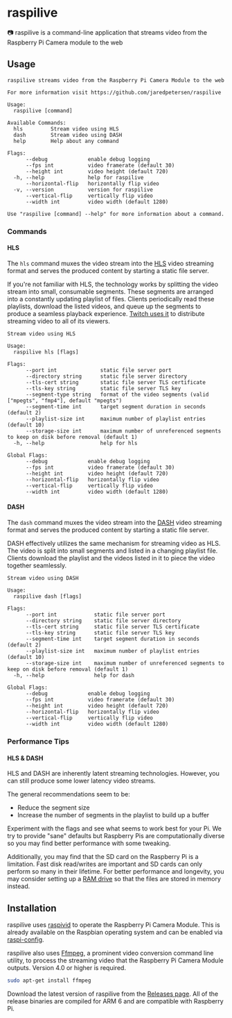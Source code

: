 # raspilive
📷 raspilive is a command-line application that streams video from the Raspberry Pi Camera module to the web

## Usage
```
raspilive streams video from the Raspberry Pi Camera Module to the web

For more information visit https://github.com/jaredpetersen/raspilive

Usage:
  raspilive [command]

Available Commands:
  hls         Stream video using HLS
  dash        Stream video using DASH
  help        Help about any command

Flags:
      --debug             enable debug logging
      --fps int           video framerate (default 30)
      --height int        video height (default 720)
  -h, --help              help for raspilive
      --horizontal-flip   horizontally flip video
  -v, --version           version for raspilive
      --vertical-flip     vertically flip video
      --width int         video width (default 1280)

Use "raspilive [command] --help" for more information about a command.
```

### Commands
#### HLS
The `hls` command muxes the video stream into the [HLS](https://en.wikipedia.org/wiki/HTTP_Live_Streaming) video 
streaming format and serves the produced content by starting a static file server.

If you're not familiar with HLS, the technology works by splitting the video stream into small, consumable segments.
These segments are arranged into a constantly updating playlist of files. Clients periodically read these playlists,
download the listed videos, and queue up the segments to produce a seamless playback experience.
[Twitch uses it](https://blog.twitch.tv/en/2015/12/18/twitch-engineering-an-introduction-and-overview-a23917b71a25/)
to distribute streaming video to all of its viewers.

```
Stream video using HLS

Usage:
  raspilive hls [flags]

Flags:
      --port int              static file server port
      --directory string      static file server directory
      --tls-cert string       static file server TLS certificate
      --tls-key string        static file server TLS key
      --segment-type string   format of the video segments (valid ["mpegts", "fmp4"], default "mpegts")
      --segment-time int      target segment duration in seconds (default 2)
      --playlist-size int     maximum number of playlist entries (default 10)
      --storage-size int      maximum number of unreferenced segments to keep on disk before removal (default 1)
  -h, --help                  help for hls

Global Flags:
      --debug             enable debug logging
      --fps int           video framerate (default 30)
      --height int        video height (default 720)
      --horizontal-flip   horizontally flip video
      --vertical-flip     vertically flip video
      --width int         video width (default 1280)
```

#### DASH
The `dash` command muxes the video stream into the
[DASH](https://en.wikipedia.org/wiki/Dynamic_Adaptive_Streaming_over_HTTP) video streaming format and serves the
produced content by starting a static file server.

DASH effectively utilizes the same mechanism for streaming video as HLS. The video is split into small segments and
listed in a changing playlist file. Clients download the playlist and the videos listed in it to piece the video
together seamlessly.

```
Stream video using DASH

Usage:
  raspilive dash [flags]

Flags:
      --port int            static file server port
      --directory string    static file server directory
      --tls-cert string     static file server TLS certificate
      --tls-key string      static file server TLS key
      --segment-time int    target segment duration in seconds (default 2)
      --playlist-size int   maximum number of playlist entries (default 10)
      --storage-size int    maximum number of unreferenced segments to keep on disk before removal (default 1)
  -h, --help                help for dash

Global Flags:
      --debug             enable debug logging
      --fps int           video framerate (default 30)
      --height int        video height (default 720)
      --horizontal-flip   horizontally flip video
      --vertical-flip     vertically flip video
      --width int         video width (default 1280)
```

### Performance Tips
#### HLS & DASH
HLS and DASH are inherently latent streaming technologies. However, you can still produce some lower latency video
streams.

The general recommendations seem to be:
- Reduce the segment size
- Increase the number of segments in the playlist to build up a buffer

Experiment with the flags and see what seems to work best for your Pi. We try to provide "sane" defaults but Raspberry
Pis are computationally diverse so you may find better performance with some tweaking.

Additionally, you may find that the SD card on the Raspberry Pi is a limitation. Fast disk read/writes are important
and SD cards can only perform so many in their lifetime. For better performance and longevity, you may consider setting
up a [RAM drive](https://en.wikipedia.org/wiki/RAM_drive) so that the files are stored in memory instead.

## Installation
raspilive uses [raspivid](https://www.raspberrypi.org/documentation/usage/camera/raspicam/raspivid.md) to operate the
Raspberry Pi Camera Module. This is already available on the Raspbian operating system and can be enabled via 
[raspi-config](https://www.raspberrypi.org/documentation/configuration/raspi-config.md).

raspilive also uses [Ffmpeg](https://ffmpeg.org/), a prominent video conversion command line utility, to process the
streaming video that the Raspberry Pi Camera Module outputs. Version 4.0 or higher is required.
```zsh
sudo apt-get install ffmpeg
```

Download the latest version of raspilive from the [Releases page](https://github.com/jaredpetersen/raspilive/releases).
All of the release binaries are compiled for ARM 6 and are compatible with Raspberry Pi.
